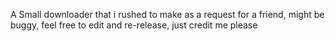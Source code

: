 A Small downloader that i rushed to make as a request for a friend, might be buggy, feel free to edit and re-release, just credit me please
